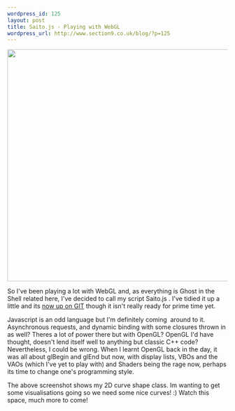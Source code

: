 ```yaml
--- 
wordpress_id: 125
layout: post
title: Saito.js - Playing with WebGL
wordpress_url: http://www.section9.co.uk/blog/?p=125
---
```

<a href="http://www.section9.co.uk/blog/wp-content/uploads/2011/05/saito.jpg"><img class="alignnone size-full wp-image-126" title="saito" src="http://www.section9.co.uk/blog/wp-content/uploads/2011/05/saito.jpg" alt="" width="607" height="530" /></a>

So I've been playing a lot with WebGL and, as everything is Ghost in the Shell related here, I've decided to call my script Saito.js . I've tidied it up a little and its <a href="https://github.com/OniDaito/Saito.js">now up on GIT</a> though it isn't really ready for prime time yet.

Javascript is an odd language but I'm definitely coming  around to it. Asynchronous requests, and dynamic binding with some closures thrown in as well? Theres a lot of power there but with OpenGL? OpenGL I'd have thought, doesn't lend itself well to anything but classic C++ code? Nevertheless, I could be wrong. When I learnt OpenGL back in the day, it was all about glBegin and glEnd but now, with display lists, VBOs and the VAOs (which I've yet to play with) and Shaders being the rage now, perhaps its time to change one's programming style.

The above screenshot shows my 2D curve shape class. Im wanting to get some visualisations going so we need some nice curves! :) Watch this space, much more to come!
